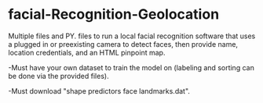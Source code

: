 # facial-Recognition-Geolocation
Multiple files and PY. files to run a local facial recognition software that uses a plugged in or preexisting camera to detect faces, then provide name, location credentials, and an HTML pinpoint map.

-Must have your own dataset to train the model on (labeling and sorting can be done via the provided files).

-Must download "shape predictors face landmarks.dat".
